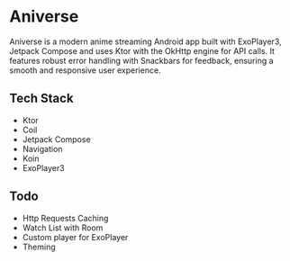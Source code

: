 # Aniverse
Aniverse is a modern anime streaming Android app built with ExoPlayer3, Jetpack Compose and uses Ktor with the OkHttp engine for API calls.
It features robust error handling with Snackbars for feedback, ensuring a smooth and responsive user experience.

## Tech Stack
- Ktor
- Coil
- Jetpack Compose
- Navigation
- Koin
- ExoPlayer3

## Todo
- Http Requests Caching
- Watch List with Room
- Custom player for ExoPlayer
- Theming
